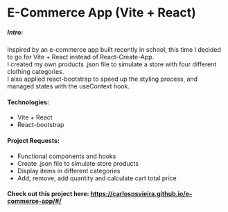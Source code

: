 # E-Commerce App (Vite + React)

##### Intro:
Inspired by an e-commerce app built recently in school, this time I decided to go for Vite + React instead of React-Create-App. <br>
I created my own products .json file to simulate a store with four different clothing categories. <br>
I also applied react-bootstrap to speed up the styling process, and managed states with the useContext hook.



#### Technologies:
- Vite + React
- React-bootstrap

#### Project Requests:
- Functional components and hooks
- Create .json file to simulate store products
- Display items in different categories
- Add, remove, add quantity and calculate cart total price

#### Check out this project here: https://carlospsvieira.github.io/e-commerce-app/#/
